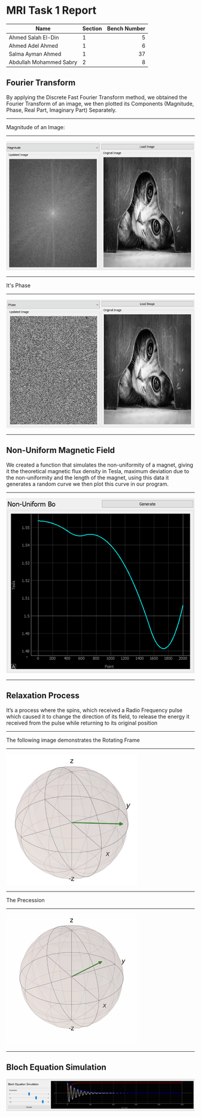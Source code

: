 # MRI Task 1 Report

| Name                    | Section | Bench Number |
|-------------------------|---------|-------------:|
| Ahmed Salah El-Din      | 1       |            5 |
| Ahmed Adel Ahmed        | 1       |           6  |
| Salma Ayman Ahmed       | 1       |           37 |
| Abdullah Mohammed Sabry | 2       |            8 |

Fourier Transform
---

By applying the Discrete Fast Fourier Transform method, we obtained the Fourier Transform of an image, we then plotted its Components (Magnitude, Phase, Real Part, Imaginary Part) Separately.

---

Magnitude of an Image:

---

![alt text](Mag.png "Magnitude of the Fourier Transform of an image")

---

It's Phase

---

![alt text](Phase.png "Phase of the Fourier Transform of an image")

---

Non-Uniform Magnetic Field
---

We created a function that simulates the non-uniformity of a magnet, giving it the theoretical magnetic flux density in Tesla, maximum deviation due to the non-uniformity and the length of the magnet, using this data it generates a random curve we then plot this curve in our program.

---

![alt text](Nonuniform.png "The generated curve of the non-uniformity effect.")

---
Relaxation Process
---

It’s a process where the spins, which received a Radio Frequency pulse which caused it to change the direction of its field, to release the energy it received from the pulse while returning to its original position

---

The following image demonstrates the Rotating Frame

---

![alt text](Relaxation.gif "Rotating Frame.")

---

The Precession

---

![alt text](Precess.gif "The Precession.")

---
Bloch Equation Simulation
---


![alt text](Bloch.png "Bloch Equation.")

